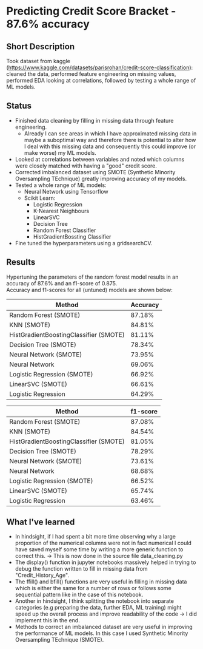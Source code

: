 # Predicting Credit Score Bracket - 87.6% accuracy
## Short Description
Took dataset from kaggle (https://www.kaggle.com/datasets/parisrohan/credit-score-classification): cleaned the data, performed feature engineering on missing values, performed EDA looking at correlations, followed by testing a whole range of ML models.

## Status
- Finished data cleaning by filling in missing data through feature engineering. 
  - Already I can see areas in which I have approximated missing data in maybe a suboptimal way and therefore there is potential to alter how I deal with this missing data and consequently this could improve (or make worse) my ML models.
- Looked at correlations between variables and noted which columns were closely matched with having a "good" credit score.
- Corrected imbalanced dataset using SMOTE (Synthetic Minority Oversampling TEchnique) greatly improving accuracy of my models.
- Tested a whole range of ML models:
  - Neural Network using Tensorflow
  - Scikit Learn:
    - Logistic Regression
    - K-Nearest Neighbours
    - LinearSVC
    - Decision Tree
    - Random Forest Classifier
    - HistGradientBossting Classifier
- Fine tuned the hyperparameters using a gridsearchCV.  

## Results
Hypertuning the parameters of the random forest model results in an accuracy of 87.6% and an f1-score of 0.875. <br>
Accuracy and f1-scores for all (untuned) models are shown below:

| Method                                 | Accuracy |
|----------------------------------------|----------|
| Random Forest (SMOTE)                  | 87.18%   | 
| KNN (SMOTE)                            | 84.81%   | 
| HistGradientBoostingClassifier (SMOTE) | 81.11%   | 
| Decision Tree (SMOTE)                  | 78.34%   | 
| Neural Network (SMOTE)                 | 73.95%   | 
| Neural Network                         | 69.06%   | 
| Logistic Regression (SMOTE)            | 66.92%   | 
| LinearSVC (SMOTE)                      | 66.61%   | 
| Logistic Regression                    | 64.29%   | 

| Method                                 | f1-score |
|----------------------------------------|----------|
| Random Forest (SMOTE)                  | 87.08%   |  
| KNN (SMOTE)                            | 84.54%   |  
| HistGradientBoostingClassifier (SMOTE) | 81.05%   |  
| Decision Tree (SMOTE)                  | 78.29%   | 
| Neural Network (SMOTE)                 | 73.61%   |  
| Neural Network                         | 68.68%   |  
| Logistic Regression (SMOTE)            | 66.52%   |  
| LinearSVC (SMOTE)                      | 65.74%   |  
| Logistic Regression                    | 63.46%   |

## What I've learned
- In hindsight, if I had spent a bit more time observing why a large proportion of the numerical columns were not in fact numerical I could have saved myself some time by writing a more generic function to correct this. -> This is now done in the source file data_cleaning.py
- The display() function in jupyter notebooks massively helped in trying to debug the function written to fill in missing data from "Credit_History_Age".
- The ffill() and bfill() functions are very useful in filling in missing data which is either the same for a number of rows or follows some sequential pattern like in the case of this notebook.
- Another in hindsight, I think splitting the notebook into separate categories (e.g preparing the data, further EDA, ML training) might speed up the overall process and improve readability of the code -> I did implement this in the end.
- Methods to correct an imbalanced dataset are very useful in improving the performance of ML models. In this case I used Synthetic Minority Oversampling TEchnique (SMOTE).
